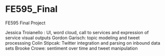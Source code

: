# FE595_Final
FE595 Final Project

Jessica Troianello : UI, word cloud, call to services and expression of service visual outputs
Gordon Garisch:  topic modeling and tweet processsing
Colin Stipcak:  Twitter integration and parsing on inbound data sets
Brooke Crowe:  sentiment over time and tweet manipulation
